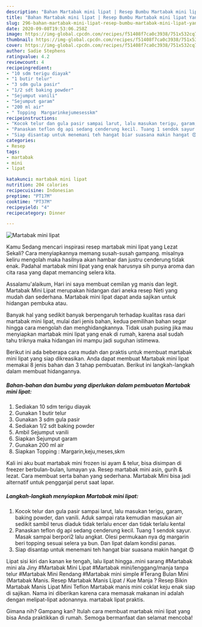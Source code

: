 ```yaml
---
description: "Bahan Martabak mini lipat | Resep Bumbu Martabak mini lipat Yang Enak Dan Lezat"
title: "Bahan Martabak mini lipat | Resep Bumbu Martabak mini lipat Yang Enak Dan Lezat"
slug: 296-bahan-martabak-mini-lipat-resep-bumbu-martabak-mini-lipat-yang-enak-dan-lezat
date: 2020-09-08T19:53:06.258Z
image: https://img-global.cpcdn.com/recipes/f51408f7ca0c3938/751x532cq70/martabak-mini-lipat-foto-resep-utama.jpg
thumbnail: https://img-global.cpcdn.com/recipes/f51408f7ca0c3938/751x532cq70/martabak-mini-lipat-foto-resep-utama.jpg
cover: https://img-global.cpcdn.com/recipes/f51408f7ca0c3938/751x532cq70/martabak-mini-lipat-foto-resep-utama.jpg
author: Sadie Stephens
ratingvalue: 4.2
reviewcount: 4
recipeingredient:
- "10 sdm terigu diayak"
- "1 butir telur"
- "3 sdm gula pasir"
- "1/2 sdt baking powder"
- "Sejumput vanili"
- "Sejumput garam"
- "200 ml air"
- " Topping  Margarinkejumesesskm"
recipeinstructions:
- "Kocok telur dan gula pasir sampai larut, lalu masukan terigu, garam, baking powder, dan vanili. Aduk sampai rata kemudian masukan air sedikit sambil terus diaduk tidak terlalu encer dan tidak terlalu kental"
- "Panaskan teflon dg api sedang cenderung kecil. Tuang 1 sendok sayur. Masak sampai berpori2 lalu angkat. Olesi permukaan nya dg margarin beri topping sesuai selera ya bun. Dan lipat dalam kondisi panas."
- "Siap disantap untuk menemani teh hangat biar suasana makin hangat 😍"
categories:
- Resep
tags:
- martabak
- mini
- lipat

katakunci: martabak mini lipat 
nutrition: 204 calories
recipecuisine: Indonesian
preptime: "PT17M"
cooktime: "PT37M"
recipeyield: "4"
recipecategory: Dinner

---
```



![Martabak mini lipat](https://img-global.cpcdn.com/recipes/f51408f7ca0c3938/751x532cq70/martabak-mini-lipat-foto-resep-utama.jpg)

Kamu Sedang mencari inspirasi resep martabak mini lipat yang Lezat Sekali? Cara menyiapkannya memang susah-susah gampang. misalnya keliru mengolah maka hasilnya akan hambar dan justru cenderung tidak enak. Padahal martabak mini lipat yang enak harusnya sih punya aroma dan cita rasa yang dapat memancing selera kita.

Assalamu&#39;alaikum, Hari ini saya membuat cemilan yg manis dan legit. Martabak Mini Lipat merupakan hidangan dari aneka resep Neti yang mudah dan sederhana. Martabak mini lipat dapat anda sajikan untuk hidangan pembuka atau.

Banyak hal yang sedikit banyak berpengaruh terhadap kualitas rasa dari martabak mini lipat, mulai dari jenis bahan, kedua pemilihan bahan segar hingga cara mengolah dan menghidangkannya. Tidak usah pusing jika mau menyiapkan martabak mini lipat yang enak di rumah, karena asal sudah tahu triknya maka hidangan ini mampu jadi suguhan istimewa.


Berikut ini ada beberapa cara mudah dan praktis untuk membuat martabak mini lipat yang siap dikreasikan. Anda dapat membuat Martabak mini lipat memakai 8 jenis bahan dan 3 tahap pembuatan. Berikut ini langkah-langkah dalam membuat hidangannya.

<!--inarticleads1-->

##### Bahan-bahan dan bumbu yang diperlukan dalam pembuatan Martabak mini lipat:

1. Sediakan 10 sdm terigu diayak
1. Gunakan 1 butir telur
1. Gunakan 3 sdm gula pasir
1. Sediakan 1/2 sdt baking powder
1. Ambil Sejumput vanili
1. Siapkan Sejumput garam
1. Gunakan 200 ml air
1. Siapkan  Topping : Margarin,keju,meses,skm


Kali ini aku buat martabak mini frozen isi ayam &amp; telur, bisa disimpan di freezer berbulan-bulan, lumayan ya. Resep martabak mini asin, gurih &amp; lezat. Cara membuat serta bahan yang sederhana. Martabak Mini bisa jadi alternatif untuk pengganjal perut saat lapar. 

<!--inarticleads2-->

##### Langkah-langkah menyiapkan Martabak mini lipat:

1. Kocok telur dan gula pasir sampai larut, lalu masukan terigu, garam, baking powder, dan vanili. Aduk sampai rata kemudian masukan air sedikit sambil terus diaduk tidak terlalu encer dan tidak terlalu kental
1. Panaskan teflon dg api sedang cenderung kecil. Tuang 1 sendok sayur. Masak sampai berpori2 lalu angkat. Olesi permukaan nya dg margarin beri topping sesuai selera ya bun. Dan lipat dalam kondisi panas.
1. Siap disantap untuk menemani teh hangat biar suasana makin hangat 😍


Lipat sisi kiri dan kanan ke tengah, lalu lipat hingga..mini sarang #Martabak mini ala Jiny #Martabak Mini Lipat #Martabak mini/lenggang/manja tanpa telur #Martabak Mini Rendang #Martabak mini simple #Terang Bulan Mini (Martabak Manis. Resep Martabak Manis Lipat / Kue Manja ? Resep Bikin Martabak Manis Lipat Mini Teflon Martabak manis mini coklat keju enak siap di sajikan. Nama ini diberikan karena cara memasak makanan ini adalah dengan melipat-lipat adonannya. martabak lipat praktis. 

Gimana nih? Gampang kan? Itulah cara membuat martabak mini lipat yang bisa Anda praktikkan di rumah. Semoga bermanfaat dan selamat mencoba!
